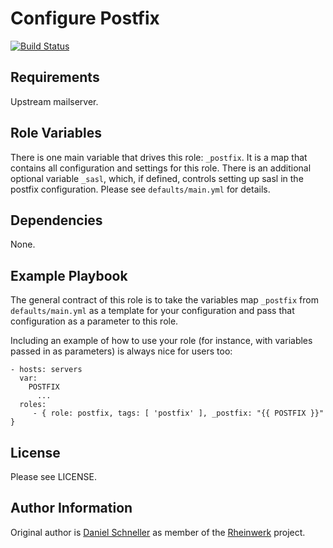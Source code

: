 Configure Postfix
=========


[![Build Status](https://github.com/Rheinwerk/ansible-role-update_postfix_config/actions/workflows/ci.yml/badge.svg)](https://github.com/Rheinwerk/ansible-role-update_postfix_config/actions/workflows/ci.yml)

Requirements
------------

Upstream mailserver.


Role Variables
--------------

There is one main variable that drives this role: `_postfix`. It is a map that contains all configuration and settings for this role. There is an additional optional variable `_sasl`, which, if defined, controls setting up sasl in the postfix configuration.
Please see `defaults/main.yml` for details.

Dependencies
------------

None.


Example Playbook
----------------

The general contract of this role is to take the variables map `_postfix` from `defaults/main.yml` as a template for your configuration and pass that configuration as a parameter to this role.

Including an example of how to use your role (for instance, with variables passed in as parameters) is always nice for users too:

    - hosts: servers
      var:
        POSTFIX
          ...
      roles:
         - { role: postfix, tags: [ 'postfix' ], _postfix: "{{ POSTFIX }}" }

License
-------

Please see LICENSE.

Author Information
------------------

Original author is [Daniel Schneller](https://github.com/dschneller) as member of the [Rheinwerk](https://github.com/Rheinwerk) project.

